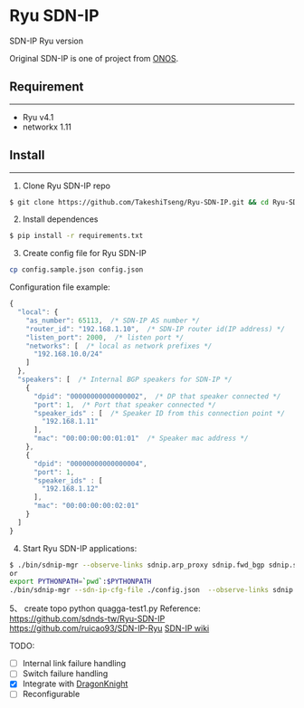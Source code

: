 Ryu SDN-IP
====

SDN-IP Ryu version

Original SDN-IP is one of project from [ONOS](http://onosproject.org/).

## Requirement
----

- Ryu v4.1
- networkx 1.11

## Install
----

1. Clone Ryu SDN-IP repo

```bash
$ git clone https://github.com/TakeshiTseng/Ryu-SDN-IP.git && cd Ryu-SDN-IP
```

2. Install dependences

```bash
$ pip install -r requirements.txt
```

3. Create config file for Ryu SDN-IP

```bash
cp config.sample.json config.json
```

Configuration file example:

```js
{
  "local": {
    "as_number": 65113,  /* SDN-IP AS number */
    "router_id": "192.168.1.10",  /* SDN-IP router id(IP address) */
    "listen_port": 2000,  /* listen port */
    "networks": [  /* local as network prefixes */
      "192.168.10.0/24"
    ]
  },
  "speakers": [  /* Internal BGP speakers for SDN-IP */
    {
      "dpid": "00000000000000002",  /* DP that speaker connected */
      "port": 1,  /* Port that speaker connected */
      "speaker_ids" : [  /* Speaker ID from this connection point */
        "192.168.1.11"
      ],
      "mac": "00:00:00:00:01:01"  /* Speaker mac address */
    },
    {
      "dpid": "00000000000000004",
      "port": 1,
      "speaker_ids" : [
        "192.168.1.12"
      ],
      "mac": "00:00:00:00:02:01"
    }
  ]
}
```

4. Start Ryu SDN-IP applications:

```bash
$ ./bin/sdnip-mgr --observe-links sdnip.arp_proxy sdnip.fwd_bgp sdnip.sdn_ip
or
export PYTHONPATH=`pwd`:$PYTHONPATH
./bin/sdnip-mgr --sdn-ip-cfg-file ./config.json  --observe-links sdnip.arp_proxy sdnip.fwd_bgp sdnip.sdn_ip
```
5、 create topo
python quagga-test1.py
Reference:
https://github.com/sdnds-tw/Ryu-SDN-IP
https://github.com/ruicao93/SDN-IP-Ryu
[SDN-IP wiki](https://wiki.onosproject.org/display/ONOS/SDN-IP)

TODO:

- [ ] Internal link failure handling
- [ ] Switch failure handling
- [x] Integrate with [DragonKnight](https://github.com/Ryu-Dragon-Knight/Dragon-Knight)
- [ ] Reconfigurable
